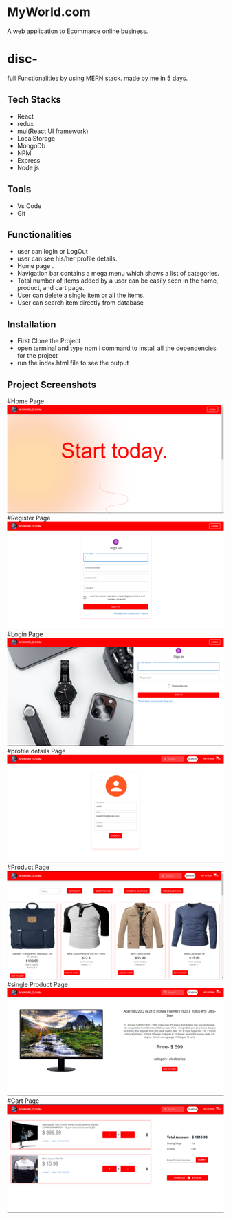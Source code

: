 
# MyWorld.com
A web application to Ecommarce online business.

# disc- 
full Functionalities by using MERN stack. made by me in 5 days.  


 ## Tech Stacks
 - React 
 - redux
 - mui(React UI framework)
 - LocalStorage
 - MongoDb
 - NPM
 - Express
 - Node js
 
## Tools
 - Vs Code
 - Git
## Functionalities
- user can logIn or LogOut 
- user can see his/her profile details. 
- Home page .
- Navigation bar contains a mega menu which shows a list of
categories.
- Total number of items added by a user can be easily seen in
the home, product, and cart page.
- User can delete a single item or all the items.
- User can search item directly from database
## Installation
- First Clone the Project
- open terminal and type npm i command to install all the dependencies for the project
- run the index.html file to see the output
## Project Screenshots
#Home Page
![App Screenshot](./public/Screenshot%20(1324).png)
#Register Page
![App Screenshot](./public/Screenshot%20(1326).png)
#Login Page
![App Screenshot](./public/Screenshot%20(1325).png)
#profile details Page
![App Screenshot](./public/Screenshot%20(1328).png)
#Product Page
![App Screenshot](./public/Screenshot%20(1327).png)
#single Product Page
![App Screenshot](./public/Screenshot%20(1332).png)
#Cart Page
![App Screenshot](./public/Screenshot%20(1329).png)

